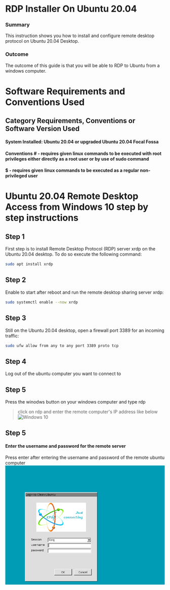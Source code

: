 # RDP Installer On Ubuntu 20.04
### Summary 
This instruction shows you how to install and configure remote desktop protocol on Ubuntu 20.04 Desktop. 
### Outcome
The outcome of this guide is that you will be able to RDP to Ubuntu from a windows computer. 

# Software Requirements and Conventions Used
## Category	Requirements, Conventions or Software Version Used
#### System	Installed:  Ubuntu 20.04 or upgraded Ubuntu 20.04 Focal Fossa
#### Conventions	# - requires given linux commands to be executed with root privileges either directly as a root user or by use of sudo command
#### $ - requires given linux commands to be executed as a regular non-privileged user

# Ubuntu 20.04 Remote Desktop Access from Windows 10 step by step instructions
## Step 1
First step is to install Remote Desktop Protocol (RDP) server xrdp on the Ubuntu 20.04 desktop. To do so execute the following command:
```bash
sudo apt install xrdp
```
## Step 2
Enable to start after reboot and run the remote desktop sharing server xrdp:
```bash
sudo systemctl enable --now xrdp
```
## Step 3
Still on the Ubuntu 20.04 desktop, open a firewall port 3389 for an incoming traffic:
```bash
sudo ufw allow from any to any port 3389 proto tcp
```
## Step 4
Log out of the ubuntu computer you want to connect to 
## Step 5
Press the winodws button on your windows computer and type rdp
> click on rdp and enter the remote computer's IP address like below 
![Windows 10](https://linuxconfig.org/images/01-ubuntu-20-04-remote-desktop-access-from-windows-10.png)
## Step 5
#### Enter the username and password for the remote server
Press enter after entering the username and password of the remote ubuntu computer 
![Windows 10](RDPUbuntu.png)

